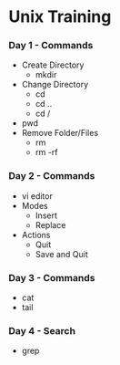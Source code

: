 # Unix Training

### Day 1 - Commands
* Create Directory 
    * mkdir <foldername>
* Change Directory 
    * cd <foldername>
    * cd ..
    * cd /
* pwd
* Remove Folder/Files 
    * rm <filename>
    * rm -rf <foldername>

### Day 2 - Commands
* vi editor
* Modes
   * Insert 
   * Replace
* Actions
   * Quit 
   * Save and Quit

### Day 3 - Commands
* cat
* tail 

### Day 4 - Search
* grep
